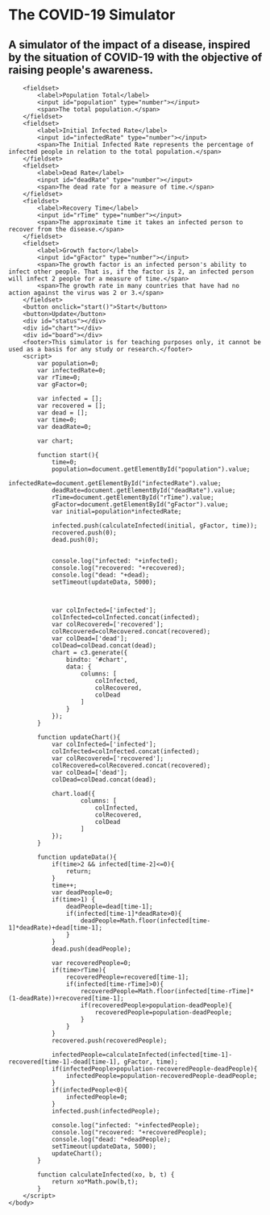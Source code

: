 <html>
	<head>
		<link href="https://cdnjs.cloudflare.com/ajax/libs/c3/0.4.10/c3.min.css" rel="stylesheet" />
		<script src="https://cdnjs.cloudflare.com/ajax/libs/d3/3.5.6/d3.min.js"></script>
		<script src="https://cdnjs.cloudflare.com/ajax/libs/c3/0.4.10/c3.min.js"></script>
	</head>
	<body>
		<h1>The COVID-19 Simulator</h1>
		<h2>A simulator of the impact of a disease, inspired by the situation of COVID-19 with the objective of raising people's awareness.</h2>
		
		<fieldset>
			<label>Population Total</label>
			<input id="population" type="number"></input>
			<span>The total population.</span>
		</fieldset>	
		<fieldset>
			<label>Initial Infected Rate</label>
			<input id="infectedRate" type="number"></input>
			<span>The Initial Infected Rate represents the percentage of infected people in relation to the total population.</span>
		</fieldset>		
		<fieldset>
			<label>Dead Rate</label>
			<input id="deadRate" type="number"></input>
			<span>The dead rate for a measure of time.</span>
		</fieldset>	
		<fieldset>
			<label>Recovery Time</label>
			<input id="rTime" type="number"></input>
			<span>The approximate time it takes an infected person to recover from the disease.</span>
		</fieldset>
		<fieldset>
			<label>Growth factor</label>
			<input id="gFactor" type="number"></input>
			<span>The growth factor is an infected person's ability to infect other people. That is, if the factor is 2, an infected person will infect 2 people for a measure of time.</span>
			<span>The growth rate in many countries that have had no action against the virus was 2 or 3.</span>
		</fieldset>	
		<button onclick="start()">Start</button>
		<button>Update</button>
		<div id="status"></div>
		<div id="chart"></div>
		<div id="board"></div>
		<footer>This simulator is for teaching purposes only, it cannot be used as a basis for any study or research.</footer>
		<script>
			var population=0;
			var infectedRate=0;
			var rTime=0;
			var gFactor=0;

			var infected = [];
			var recovered = [];
			var dead = [];
			var time=0;
			var deadRate=0;
			
			var chart;
			
			function start(){
				time=0;
				population=document.getElementById("population").value;
				infectedRate=document.getElementById("infectedRate").value;
				deadRate=document.getElementById("deadRate").value;
				rTime=document.getElementById("rTime").value;
				gFactor=document.getElementById("gFactor").value;
				var initial=population*infectedRate;	
				
				infected.push(calculateInfected(initial, gFactor, time));
				recovered.push(0);
				dead.push(0);

			
				console.log("infected: "+infected);
				console.log("recovered: "+recovered);
				console.log("dead: "+dead);
				setTimeout(updateData, 5000);



				var colInfected=['infected'];
				colInfected=colInfected.concat(infected);
				var colRecovered=['recovered'];
				colRecovered=colRecovered.concat(recovered);
				var colDead=['dead'];
				colDead=colDead.concat(dead);				
				chart = c3.generate({
					bindto: '#chart',
					data: {
						columns: [
							colInfected,
							colRecovered,
							colDead
						]
					}
				});		
			}
			
			function updateChart(){
				var colInfected=['infected'];
				colInfected=colInfected.concat(infected);
				var colRecovered=['recovered'];
				colRecovered=colRecovered.concat(recovered);
				var colDead=['dead'];
				colDead=colDead.concat(dead);
				
				chart.load({
						columns: [
							colInfected,
							colRecovered,
							colDead
						]
				});
			}
			
			function updateData(){	
				if(time>2 && infected[time-2]<=0){
					return;
				}
				time++;
				var deadPeople=0;
				if(time>1) {
					deadPeople=dead[time-1];
					if(infected[time-1]*deadRate>0){
						deadPeople=Math.floor(infected[time-1]*deadRate)+dead[time-1];
					}
				}
				dead.push(deadPeople);
				
				var recoveredPeople=0;
				if(time>rTime){
					recoveredPeople=recovered[time-1];
					if(infected[time-rTime]>0){
						recoveredPeople=Math.floor(infected[time-rTime]*(1-deadRate))+recovered[time-1];
						if(recoveredPeople>population-deadPeople){
							recoveredPeople=population-deadPeople;
						}
					}
				}				
				recovered.push(recoveredPeople);
			
				infectedPeople=calculateInfected(infected[time-1]-recovered[time-1]-dead[time-1], gFactor, time);				
				if(infectedPeople>population-recoveredPeople-deadPeople){
					infectedPeople=population-recoveredPeople-deadPeople;					
				}
				if(infectedPeople<0){
					infectedPeople=0;
				} 
				infected.push(infectedPeople);
								
				console.log("infected: "+infectedPeople);
				console.log("recovered: "+recoveredPeople);
				console.log("dead: "+deadPeople);
				setTimeout(updateData, 5000);
				updateChart();
			}
			
			function calculateInfected(xo, b, t) {
				return xo*Math.pow(b,t);
			}
		</script>
	</body>
</html>
